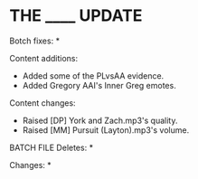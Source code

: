 # THE ____ UPDATE

Botch fixes:
  * 
  
Content additions:
  * Added some of the PLvsAA evidence.
  * Added Gregory AAI's Inner Greg emotes.
  
Content changes:
  * Raised [DP] York and Zach.mp3's quality.
  * Raised [MM] Pursuit (Layton).mp3's volume.
 
BATCH FILE
Deletes:
  * 
  
Changes:
  * 
 
